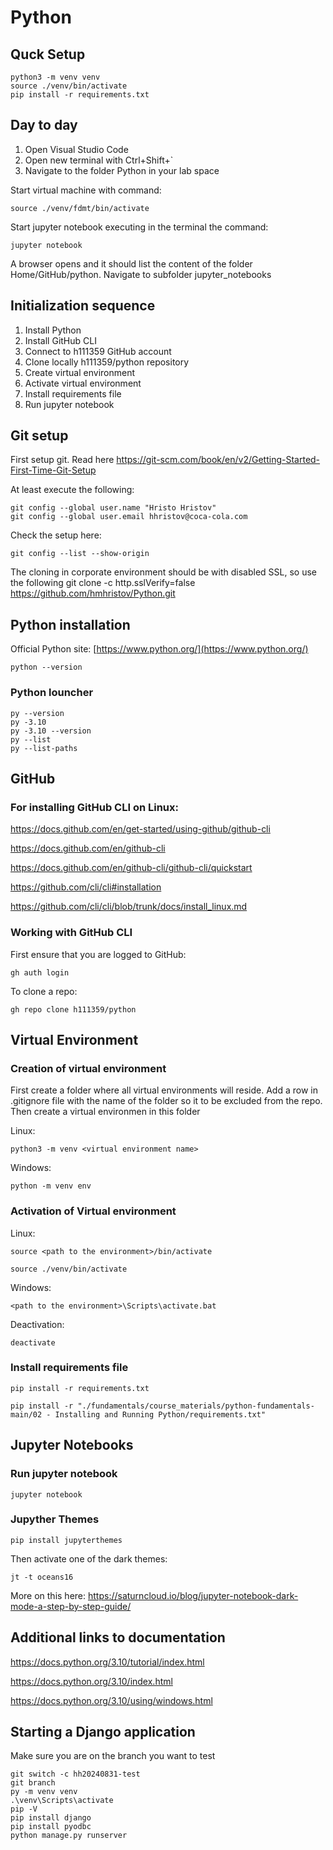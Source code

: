 # Python

## Quck Setup

    python3 -m venv venv
    source ./venv/bin/activate
    pip install -r requirements.txt

## Day to day

   1. Open Visual Studio Code
   1. Open new terminal with Ctrl+Shift+`
   1. Navigate to the folder Python in your lab space

Start virtual machine with command:
 
    source ./venv/fdmt/bin/activate

Start jupyter notebook executing in the terminal the command:

    jupyter notebook

A browser opens and it should list the content of the folder Home/GitHub/python. Navigate to subfolder jupyter_notebooks


## Initialization sequence

1. Install Python
1. Install GitHub CLI
1. Connect to h111359 GitHub account
1. Clone locally h111359/python repository
1. Create virtual environment
1. Activate virtual environment
1. Install requirements file
1. Run jupyter notebook


## Git setup

First setup git. Read here https://git-scm.com/book/en/v2/Getting-Started-First-Time-Git-Setup

At least execute the following:  

    git config --global user.name "Hristo Hristov"
    git config --global user.email hhristov@coca-cola.com

Check the setup here:  

    git config --list --show-origin

The cloning in corporate environment should be with disabled SSL, so use the following
git clone -c http.sslVerify=false https://github.com/hmhristov/Python.git

## Python installation

Official Python site: [https://www.python.org/](https://www.python.org/)

    python --version

### Python louncher 

    py --version
    py -3.10
    py -3.10 --version
    py --list
    py --list-paths

## GitHub

### For installing GitHub CLI on Linux:

https://docs.github.com/en/get-started/using-github/github-cli

https://docs.github.com/en/github-cli

https://docs.github.com/en/github-cli/github-cli/quickstart

https://github.com/cli/cli#installation

https://github.com/cli/cli/blob/trunk/docs/install_linux.md


### Working with GitHub CLI

First ensure that you are logged to GitHub:

    gh auth login


To clone a repo:

    gh repo clone h111359/python


## Virtual Environment

### Creation of virtual environment

First create a folder where all virtual environments will reside.
Add a row in .gitignore file with the name of the folder so it to be excluded from the repo.
Then create a virtual environmen in this folder

Linux:

    python3 -m venv <virtual environment name>


Windows:

    python -m venv env


### Activation of Virtual environment

Linux:

    source <path to the environment>/bin/activate

    source ./venv/bin/activate

Windows:

    <path to the environment>\Scripts\activate.bat


Deactivation:

    deactivate 

### Install requirements file

    pip install -r requirements.txt

    pip install -r "./fundamentals/course_materials/python-fundamentals-main/02 - Installing and Running Python/requirements.txt"

## Jupyter Notebooks

### Run jupyter notebook

    jupyter notebook

### Jupyther Themes

    pip install jupyterthemes

Then activate one of the dark themes:

    jt -t oceans16    

More on this here: https://saturncloud.io/blog/jupyter-notebook-dark-mode-a-step-by-step-guide/


## Additional links to documentation

https://docs.python.org/3.10/tutorial/index.html

https://docs.python.org/3.10/index.html

https://docs.python.org/3.10/using/windows.html


## Starting a Django application

Make sure you are on the branch you want to test

    git switch -c hh20240831-test
    git branch
    py -m venv venv
    .\venv\Scripts\activate
    pip -V   
    pip install django
    pip install pyodbc
    python manage.py runserver
